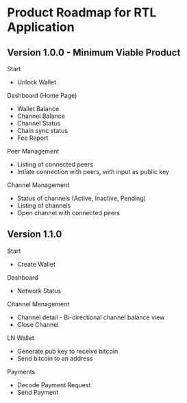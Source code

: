 # Product Roadmap for RTL Application

## Version 1.0.0 - Minimum Viable Product

Start
- Unlock Wallet

Dashboard (Home Page)
- Wallet Balance
- Channel Balance
- Channel Status
- Chain sync status
- Fee Report

Peer Management
- Listing of connected peers
- Intiate connection with peers, with input as public key

Channel Management
- Status of channels (Active, Inactive, Pending)
- Listing of channels
- Open channel with connected peers

## Version 1.1.0

Start
- Create Wallet

Dashboard
- Network Status

Channel Management
- Channel detail - Bi-directional channel balance view
- Close Channel

LN Wallet
- Generate pub key to receive bitcoin
- Send bitcoin to an address

Payments
- Decode Payment Request
- Send Payment

